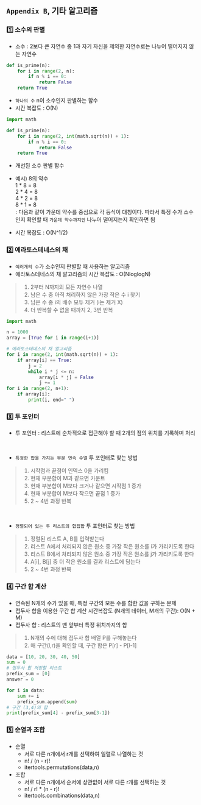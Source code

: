 ## `Appendix B`, 기타 알고리즘

### :one: 소수의 판별
- 소수 : 2보다 큰 자연수 중 1과 자기 자신을 제외한 자연수로는 나누어 떨어지지 않는 자연수

```python
def is_prime(n):
    for i in range(2, n):
        if n % i == 0:
            return False
    return True
```
- `하나의 수` n이 소수인지 판별하는 함수
- 시간 복잡도 : O(N)

```python
import math

def is_prime(n):
    for i in range(2, int(math.sqrt(n)) + 1):
        if n % i == 0:
            return False
    return True
```
- 개선된 소수 판별 함수
- 예시) 8의 약수  
    1 * 8 = 8  
    2 * 4 = 8  
    4 * 2 = 8  
    8 * 1 = 8  
    : 다음과 같이 가운데 약수를 중심으로 각 등식이 대칭이다. 따라서 특정 수가 소수인지 확인할 때 `가운데 약수까지만` 나누어 떨어지는지 확인하면 됨

- 시간 복잡도 : O(N^1/2)

### :two: 에라토스테네스의 채
- `여러개의 수`가 소수인지 판별할 때 사용하는 알고리즘
- 에라토스테네스의 채 알고리즘의 시간 복잡도 : O(NloglogN)
> 1. 2부터 N까지의 모든 자연수 나열
> 2. 남은 수 중 아직 처리하지 않은 가장 작은 수 i 찾기
> 3. 남은 수 중 i의 배수 모두 제거 (i는 제거 X)
> 4. 더 반복할 수 없을 때까지 2, 3번 반복

```python
import math

n = 1000
array = [True for i in range(i+1)]

# 에라토스테네스의 채 알고리즘
for i in range(2, int(math.sqrt(n)) + 1):
    if array[i] == True:
        j = 2
        while i * j <= n:
            array[i * j] = False
            j += 1
for i in range(2, n+1):
    if array[i]:
        print(i, end=" ")
```
### :three: 투 포인터
- 투 포인터 : 리스트에 순차적으로 접근해야 할 때 2개의 점의 위치를 기록하며 처리

<br>

- `특정한 합을 가지는 부분 연속 수열` 투 포인터로 찾는 방법
> 1. 시작점과 끝점이 인덱스 0을 가리킴
> 2. 현재 부분합이 M과 같으면 카운트
> 3. 현재 부분합이 M보다 크거나 같으면 시작점 1 증가
> 4. 현재 부분합이 M보다 작으면 끝점 1 증가
> 5. 2 ~ 4번 과정 반복

<br>

- `정렬되어 있는 두 리스트의 합집합` 투 포인터로 찾는 방법
> 1. 정렬된 리스트 A, B를 입력받는다
> 2. 리스트 A에서 처리되지 않은 원소 중 가장 작은 원소를 i가 가리키도록 한다
> 3. 리스트 B에서 처리되지 않은 원소 중 가장 작은 원소를 j가 가리키도록 한다
> 4. A[i], B[j] 중 더 작은 원소를 결과 리스트에 담는다
> 5. 2 ~ 4번 과정 반복

### :four: 구간 합 계산
- 연속된 N개의 수가 있을 때, 특정 구간의 모든 수를 합한 값을 구하는 문제
- 접두사 합을 이용한 구간 합 계산 시간복잡도 (N개의 데이터, M개의 구간):  O(N + M)
- 접두사 합 : 리스트의 맨 앞부터 특정 위치까지의 합
> 1. N개의 수에 대해 접두사 합 배열 P를 구해놓는다
> 2. 매 구간(l,r)을 확인할 때, 구간 합은 P[r] - P[l-1]
```python
data = [10, 20, 30, 40, 50]
sum = 0
# 접두사 합 저장할 리스트
prefix_sum = [0]
answer = 0

for i in data:
    sum += i
    prefix_sum.append(sum)
# 구간 (3,4)의 합
print(prefix_sum[4] - prefix_sum[3-1])
```

### :five: 순열과 조합
- 순열 
    - 서로 다른 n개에서 r개를 선택하여 일렬로 나열하는 것
    - n! / (n - r)!
    - itertools.permutations(data,n)
- 조합 
    - 서로 다른 n개에서 순서에 상관없이 서로 다른 r개를 선택하는 것
    - n! / r! * (n - r)!
    - itertools.combinations(data,n)
